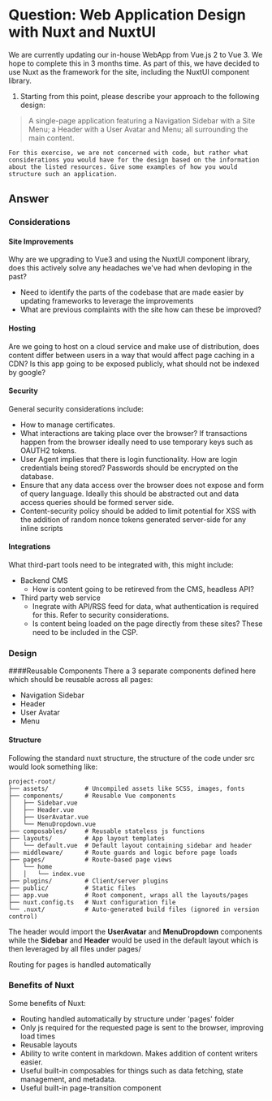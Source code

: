 # Question: Web Application Design with Nuxt and NuxtUI

We are currently updating our in-house WebApp from Vue.js 2 to Vue 3. We hope to complete this in 3 months time.
As part of this, we have decided to use Nuxt as the framework for the site, including the NuxtUI component library.

1. Starting from this point, please describe your approach to the following design:

> A single-page application featuring a Navigation Sidebar with a Site Menu; a Header with a User Avatar and Menu; all surrounding the main content.

```{note}
For this exercise, we are not concerned with code, but rather what considerations you would have for the design based on the information about the listed resources. Give some examples of how you would structure such an application.
```

## Answer

### Considerations

#### Site Improvements
Why are we upgrading to Vue3 and using the NuxtUI component library, does this actively solve any headaches we've had when devloping in the past?
- Need to identify the parts of the codebase that are made easier by updating frameworks to leverage the improvements
- What are previous complaints with the site how can these be improved?

#### Hosting
Are we going to host on a cloud service and make use of distribution, does content differ between users in a way that would affect page caching in a CDN?
Is this app going to be exposed publicly, what should not be indexed by google?

#### Security
General security considerations include:
- How to manage certificates.
- What interactions are taking place over the browser? If transactions happen from the browser ideally need to use temporary keys such as OAUTH2 tokens.
- User Agent implies that there is login functionality. How are login credentials being stored? Passwords should be encrypted on the database.
- Ensure that any data access over the browser does not expose and form of query language. Ideally this should be abstracted out and data access queries should be formed server side.
- Content-security policy should be added to limit potential for XSS with the addition of random nonce tokens generated server-side for any inline scripts

#### Integrations
What third-part tools need to be integrated with, this might include:
- Backend CMS
  - How is content going to be retireved from the CMS, headless API?
- Third party web service
  - Inegrate with API/RSS feed for data, what authentication is required for this. Refer to security considerations.
  - Is content being loaded on the page directly from these sites? These need to be included in the CSP.


### Design
####Reusable Components
There a 3 separate components defined here which should be reusable across all pages:
- Navigation Sidebar
- Header
- User Avatar
- Menu

#### Structure
Following the standard nuxt structure, the structure of the code under src would look something like:
```
project-root/
├── assets/          # Uncompiled assets like SCSS, images, fonts
├── components/      # Reusable Vue components
│   ├── Sidebar.vue
│   ├── Header.vue
│   ├── UserAvatar.vue
│   └── MenuDropdown.vue
├── composables/     # Reusable stateless js functions
├── layouts/         # App layout templates
│   └── default.vue  # Default layout containing sidebar and header
├── middleware/      # Route guards and logic before page loads
├── pages/           # Route-based page views
│   └── home 
│   │   └── index.vue 
├── plugins/         # Client/server plugins
├── public/          # Static files
├── app.vue          # Root component, wraps all the layouts/pages
├── nuxt.config.ts   # Nuxt configuration file
└── .nuxt/           # Auto-generated build files (ignored in version control)
```
The header would import the **UserAvatar** and **MenuDropdown** components while the **Sidebar** and **Header** would be used in the default layout which is then leveraged by all files under pages/

Routing for pages is handled automatically

### Benefits of Nuxt
Some benefits of Nuxt:
- Routing handled automatically by structure under 'pages' folder
- Only js required for the requested page is sent to the browser, improving load times
- Reusable layouts
- Ability to write content in markdown. Makes addition of content writers easier.
- Useful built-in composables for things such as data fetching, state management, and metadata.
- Useful built-in page-transition component